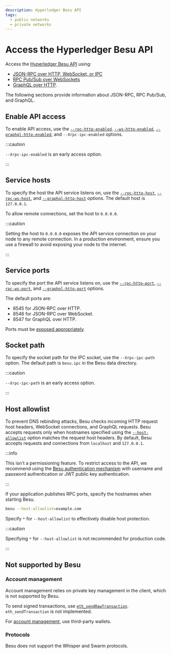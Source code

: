 ```yaml
---
description: Hyperledger Besu API
tags:
  - public networks
  - private networks
---
```


# Access the Hyperledger Besu API

Access the [Hyperledger Besu API](../../reference/api/index.md) using:

- [JSON-RPC over HTTP, WebSocket, or IPC](json-rpc.md)
- [RPC Pub/Sub over WebSockets](rpc-pubsub.md)
- [GraphQL over HTTP](graphql.md).

The following sections provide information about JSON-RPC, RPC Pub/Sub, and GraphQL.

## Enable API access

To enable API access, use the [`--rpc-http-enabled`](../../reference/cli/options.md#rpc-http-enabled), [`--ws-http-enabled`](../../reference/cli/options.md#rpc-ws-enabled), [`--graphql-http-enabled`](../../reference/cli/options.md#graphql-http-enabled), and `--Xrpc-ipc-enabled` options.

:::caution

`--Xrpc-ipc-enabled` is an early access option.

:::

## Service hosts

To specify the host the API service listens on, use the [`--rpc-http-host`](../../reference/cli/options.md#rpc-http-host), [`--rpc-ws-host`](../../reference/cli/options.md#rpc-ws-host), and [`--graphql-http-host`](../../reference/cli/options.md#graphql-http-host) options. The default host is `127.0.0.1`.

To allow remote connections, set the host to `0.0.0.0`.

:::caution

Setting the host to `0.0.0.0` exposes the API service connection on your node to any remote connection. In a production environment, ensure you use a firewall to avoid exposing your node to the internet.

:::

## Service ports

To specify the port the API service listens on, use the [`--rpc-http-port`](../../reference/cli/options.md#rpc-http-port), [`--rpc-ws-port`](../../reference/cli/options.md#rpc-ws-port), and [`--graphql-http-port`](../../reference/cli/options.md#graphql-http-port) options.

The default ports are:

- 8545 for JSON-RPC over HTTP.
- 8546 for JSON-RPC over WebSocket.
- 8547 for GraphQL over HTTP.

Ports must be [exposed appropriately](../connect/configure-ports.md).

## Socket path

To specify the socket path for the IPC socket, use the `--Xrpc-ipc-path` option. The default path is `besu.ipc` in the Besu data directory.

:::caution

`--Xrpc-ipc-path` is an early access option.

:::

## Host allowlist

To prevent DNS rebinding attacks, Besu checks incoming HTTP request host headers, WebSocket connections, and GraphQL requests. Besu accepts requests only when hostnames specified using the [`--host-allowlist`](../../reference/cli/options.md#host-allowlist) option matches the request host headers. By default, Besu accepts requests and connections from `localhost` and `127.0.0.1`.

:::info

This isn't a permissioning feature. To restrict access to the API, we recommend using the [Besu authentication mechanism](authenticate.md) with username and password authentication or JWT public key authentication.

:::

If your application publishes RPC ports, specify the hostnames when starting Besu.

```bash
besu --host-allowlist=example.com
```

Specify `*` for `--host-allowlist` to effectively disable host protection.

:::caution

Specifying `*` for `--host-allowlist` is not recommended for production code.

:::

## Not supported by Besu

### Account management

Account management relies on private key management in the client, which is not supported by Besu.

To send signed transactions, use [`eth_sendRawTransaction`](../../reference/api/index.md#eth_sendrawtransaction). `eth_sendTransaction` is not implemented.

For [account management](../send-transactions.md#use-wallets-for-key-management), use third-party wallets.

### Protocols

Besu does not support the Whisper and Swarm protocols.
